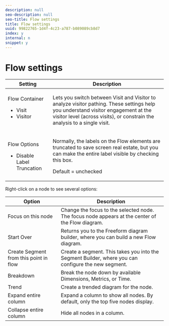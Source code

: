 ```yaml
---
description: null
seo-description: null
seo-title: Flow settings
title: Flow settings
uuid: 99822765-1d4f-4c23-a787-b089089cb8d7
index: y
internal: n
snippet: y
---
```


# Flow settings

<table id="table_53DC928BEDD24430B9DE732B085D848A"> 
 <thead> 
  <tr> 
   <th colname="col1" class="entry"> Setting </th> 
   <th colname="col2" class="entry"> Description </th> 
  </tr>
 </thead>
 <tbody> 
  <tr> 
   <td colname="col1">Flow Container 
    <ul id="ul_76D62CA27D8145699591B88744A1C5D0"> 
     <li id="li_1C5F78E68AB949D4A85B5E12393A79D7">Visit </li> 
     <li id="li_324A093DC82F4C4EA973FC6AEA70CAFD">Visitor </li> 
    </ul> </td> 
   <td colname="col2"> <p>Lets you switch between Visit and Visitor to analyze visitor pathing. These settings help you understand visitor engagement at the visitor level (across visits), or constrain the analysis to a single visit. </p> </td> 
  </tr> 
  <tr> 
   <td colname="col1"> <p>Flow Options </p> 
    <ul id="ul_978DF6A40A264C6EA3EECBE1277D18F1"> 
     <li id="li_39B4BEEAAEAD44F2A12C8BA6028D55A8">Disable Label Truncation </li> 
    </ul> </td> 
   <td colname="col2"> <p>Normally, the labels on the Flow elements are truncated to save screen real estate, but you can make the entire label visible by checking this box. </p> <p>Default = unchecked </p> </td> 
  </tr> 
 </tbody> 
</table>

Right-click on a node to see several options:

| Option | Description |
|--- |--- |
|Focus on this node|Change the focus to the selected node. The focus node appears at the center of the Flow diagram.|
|Start Over|Returns you to the Freeform diagram builder, where you can build a new Flow diagram.|
|Create Segment from this point in flow|Create a segment. This takes you into the Segment Builder, where you can configure the new segment.|
|Breakdown|Break the node down by available Dimensions, Metrics, or Time.|
|Trend|Create a trended diagram for the node.|
|Expand entire column|Expand a column to show all nodes. By default, only the top five nodes display.|
|Collapse entire column|Hide all nodes in a column.|